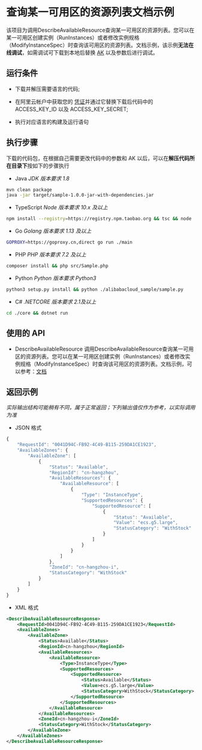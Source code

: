 # 查询某一可用区的资源列表文档示例

该项目为调用DescribeAvailableResource查询某一可用区的资源列表。您可以在某一可用区创建实例（RunInstances）或者修改实例规格（ModifyInstanceSpec）时查询该可用区的资源列表。文档示例，该示例**无法在线调试**，如需调试可下载到本地后替换 [AK](https://usercenter.console.aliyun.com/#/manage/ak) 以及参数后进行调试。

## 运行条件

- 下载并解压需要语言的代码;

- 在阿里云帐户中获取您的 [凭证](https://usercenter.console.aliyun.com/#/manage/ak)并通过它替换下载后代码中的 ACCESS_KEY_ID 以及 ACCESS_KEY_SECRET;

- 执行对应语言的构建及运行语句

## 执行步骤
下载的代码包，在根据自己需要更改代码中的参数和 AK 以后，可以在**解压代码所在目录下**按如下的步骤执行

- Java
*JDK 版本要求 1.8*
```sh
mvn clean package
java -jar target/sample-1.0.0-jar-with-dependencies.jar
```

- TypeScript
*Node 版本要求 10.x 及以上*
```sh
npm install --registry=https://registry.npm.taobao.org && tsc && node ./dist/client.js
```

- Go
*Golang 版本要求 1.13 及以上*
```sh
GOPROXY=https://goproxy.cn,direct go run ./main
```

- PHP
*PHP 版本要求 7.2 及以上*
```sh
composer install && php src/Sample.php
```

- Python
*Python 版本要求 Python3*
```sh
python3 setup.py install && python ./alibabacloud_sample/sample.py
```

- C#
*.NETCORE 版本要求 2.1及以上*
```sh
cd ./core && dotnet run
```

## 使用的 API

-  DescribeAvailableResource 调用DescribeAvailableResource查询某一可用区的资源列表。您可以在某一可用区创建实例（RunInstances）或者修改实例规格（ModifyInstanceSpec）时查询该可用区的资源列表。文档示例，可以参考：[文档](https://next.api.aliyun.com/document/Ecs/2014-05-26/DescribeAvailableResource)



## 返回示例

*实际输出结构可能稍有不同，属于正常返回；下列输出值仅作为参考，以实际调用为准*


- JSON 格式 
```js
{
	"RequestId": "0041D94C-FB92-4C49-B115-259DA1CE1923",
	"AvailableZones": {
		"AvailableZone": [
			{
				"Status": "Available",
				"RegionId": "cn-hangzhou",
				"AvailableResources": {
					"AvailableResource": [
						{
							"Type": "InstanceType",
							"SupportedResources": {
								"SupportedResource": [
									{
										"Status": "Available",
										"Value": "ecs.g5.large",
										"StatusCategory": "WithStock"
									}
								]
							}
						}
					]
				},
				"ZoneId": "cn-hangzhou-i",
				"StatusCategory": "WithStock"
			}
		]
	}
}
```
- XML 格式 
```xml
<DescribeAvailableResourceResponse>
    <RequestId>0041D94C-FB92-4C49-B115-259DA1CE1923</RequestId>
    <AvailableZones>
        <AvailableZone>
            <Status>Available</Status>
            <RegionId>cn-hangzhou</RegionId>
            <AvailableResources>
                <AvailableResource>
                    <Type>InstanceType</Type>
                    <SupportedResources>
                        <SupportedResource>
                            <Status>Available</Status>
                            <Value>ecs.g5.large</Value>
                            <StatusCategory>WithStock</StatusCategory>
                        </SupportedResource>
                    </SupportedResources>
                </AvailableResource>
            </AvailableResources>
            <ZoneId>cn-hangzhou-i</ZoneId>
            <StatusCategory>WithStock</StatusCategory>
        </AvailableZone>
    </AvailableZones>
</DescribeAvailableResourceResponse>
```


